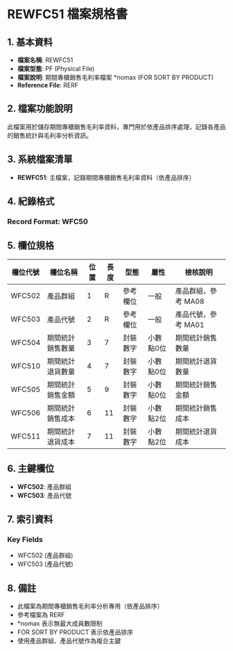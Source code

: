 # REWFC51 檔案規格書

## 1. 基本資料
- **檔案名稱**: REWFC51
- **檔案型態**: PF (Physical File)
- **檔案說明**: 期間專櫃銷售毛利率檔案 *nomax (FOR SORT BY PRODUCT)
- **Reference File**: RERF

## 2. 檔案功能說明
此檔案用於儲存期間專櫃銷售毛利率資料，專門用於依產品排序處理，記錄各產品的銷售統計與毛利率分析資訊。

## 3. 系統檔案清單
- **REWFC51**: 主檔案，記錄期間專櫃銷售毛利率資料（依產品排序）

## 4. 紀錄格式
### Record Format: WFC50

## 5. 欄位規格

| 欄位代號 | 欄位名稱 | 位置 | 長度 | 型態 | 屬性 | 檢核說明 |
|----------|----------|------|------|------|------|----------|
| WFC502 | 產品群組 | 1 | R | 參考欄位 | 一般 | 產品群組，參考 MA08 |
| WFC503 | 產品代號 | 2 | R | 參考欄位 | 一般 | 產品代號，參考 MA01 |
| WFC504 | 期間統計銷售數量 | 3 | 7 | 封裝數字 | 小數點0位 | 期間統計銷售數量 |
| WFC510 | 期間統計退貨數量 | 4 | 7 | 封裝數字 | 小數點0位 | 期間統計退貨數量 |
| WFC505 | 期間統計銷售金額 | 5 | 9 | 封裝數字 | 小數點0位 | 期間統計銷售金額 |
| WFC506 | 期間統計銷售成本 | 6 | 11 | 封裝數字 | 小數點2位 | 期間統計銷售成本 |
| WFC511 | 期間統計退貨成本 | 7 | 11 | 封裝數字 | 小數點2位 | 期間統計退貨成本 |

## 6. 主鍵欄位
- **WFC502**: 產品群組
- **WFC503**: 產品代號

## 7. 索引資料
### Key Fields
- WFC502 (產品群組)
- WFC503 (產品代號)

## 8. 備註
- 此檔案為期間專櫃銷售毛利率分析專用（依產品排序）
- 參考檔案為 RERF
- *nomax 表示無最大成員數限制
- FOR SORT BY PRODUCT 表示依產品排序
- 使用產品群組、產品代號作為複合主鍵 